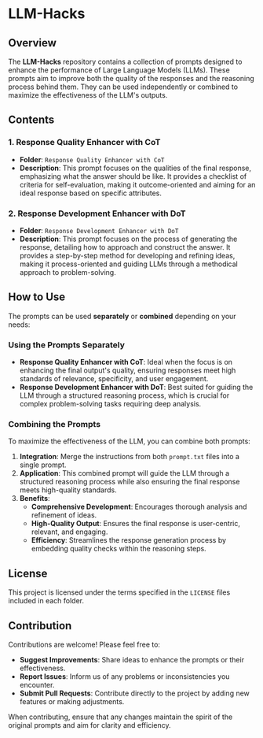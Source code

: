 # LLM-Hacks

## Overview

The **LLM-Hacks** repository contains a collection of prompts designed to enhance the performance of Large Language Models (LLMs). These prompts aim to improve both the quality of the responses and the reasoning process behind them. They can be used independently or combined to maximize the effectiveness of the LLM's outputs.

## Contents

### 1. Response Quality Enhancer with CoT

- **Folder**: `Response Quality Enhancer with CoT`
- **Description**: This prompt focuses on the qualities of the final response, emphasizing what the answer should be like. It provides a checklist of criteria for self-evaluation, making it outcome-oriented and aiming for an ideal response based on specific attributes.

### 2. Response Development Enhancer with DoT

- **Folder**: `Response Development Enhancer with DoT`
- **Description**: This prompt focuses on the process of generating the response, detailing how to approach and construct the answer. It provides a step-by-step method for developing and refining ideas, making it process-oriented and guiding LLMs through a methodical approach to problem-solving.

## How to Use

The prompts can be used **separately** or **combined** depending on your needs:

### Using the Prompts Separately

- **Response Quality Enhancer with CoT**: Ideal when the focus is on enhancing the final output's quality, ensuring responses meet high standards of relevance, specificity, and user engagement.
- **Response Development Enhancer with DoT**: Best suited for guiding the LLM through a structured reasoning process, which is crucial for complex problem-solving tasks requiring deep analysis.

### Combining the Prompts

To maximize the effectiveness of the LLM, you can combine both prompts:

1. **Integration**: Merge the instructions from both `prompt.txt` files into a single prompt.
2. **Application**: This combined prompt will guide the LLM through a structured reasoning process while also ensuring the final response meets high-quality standards.
3. **Benefits**:
   - **Comprehensive Development**: Encourages thorough analysis and refinement of ideas.
   - **High-Quality Output**: Ensures the final response is user-centric, relevant, and engaging.
   - **Efficiency**: Streamlines the response generation process by embedding quality checks within the reasoning steps.

## License

This project is licensed under the terms specified in the `LICENSE` files included in each folder.

## Contribution

Contributions are welcome! Please feel free to:

- **Suggest Improvements**: Share ideas to enhance the prompts or their effectiveness.
- **Report Issues**: Inform us of any problems or inconsistencies you encounter.
- **Submit Pull Requests**: Contribute directly to the project by adding new features or making adjustments.

When contributing, ensure that any changes maintain the spirit of the original prompts and aim for clarity and efficiency.

